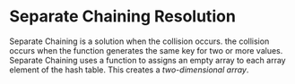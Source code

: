 # Separate Chaining Resolution

Separate Chaining is a solution when the collision occurs. the collision occurs when the function generates the same key for two or more values. Separate Chaining uses a function to assigns an empty array to each array element of the hash table. This creates a _two-dimensional array_.
